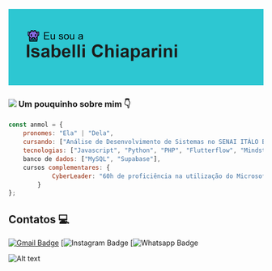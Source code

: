 ![Texto Alternativo](header.png)

### <img src="https://media.giphy.com/media/VgCDAzcKvsR6OM0uWg/giphy.gif" width="50"> Um pouquinho sobre mim 👇
```javascript
const anmol = {
    pronomes: "Ela" | "Dela",
    cursando: ["Análise de Desenvolvimento de Sistemas no SENAI ITÁLO BOLOGNA"],
    tecnologias: ["Javascript", "Python", "PHP", "Flutterflow", "Mindstorm EV3", "Microbit"],
    banco de dados: ["MySQL", "Supabase"],
    cursos complementares: {
            CyberLeader: "60h de proficiência na utilização do Microsoft Office 365",
        }
};
```
<h2>Contatos 💻</h2>

[![Gmail Badge](https://img.shields.io/badge/-Gmail-c14438?style=flat-square&logo=Gmail&logoColor=white&link=mailto:seu_email)](mailto:chiaparini11@gmail.com)
[![Instagram Badge](https://img.shields.io/badge/Instagram-E4405F?style=for-the-badge&logo=instagram&logoColor=white)
[![Whatsapp Badge](https://img.shields.io/badge/WhatsApp-25D366?style=for-the-badge&logo=whatsapp&logoColor=white)

![Alt text](https://spotify-recently-played-readme.vercel.app/api?user=31cneq2tvgzqg4h45plegindih6i)
